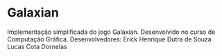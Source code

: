 # Galaxian
Implementação simplificada do jogo Galaxian. Desenvolvido no curso de Computação Gráfica. Desenvolvedores: Erick Henrique Dutra de Souza Lucas Cota Dornelas
